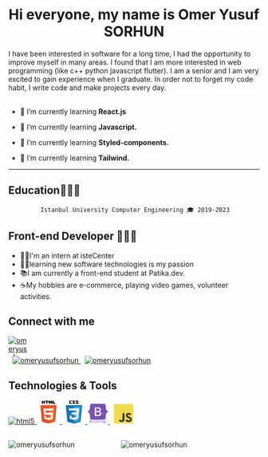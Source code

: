 
<h1 align="center">
  Hi everyone, my name is Omer Yusuf SORHUN
</h1> 
I have been interested in software for a long time, I had the opportunity to improve myself in many areas. I found that I am more interested in web programming (like c++ python javascript flutter). I am a senior and I am very excited to gain experience when I graduate. In order not to forget my code habit, I write code and make projects every day.

<br>
<br>

- 🌱 I’m currently learning **React.js**

- 🌱 I’m currently learning **Javascript.**

- 🌱 I’m currently learning **Styled-components.**

- 🌱 I’m currently learning **Tailwind.**
<hr>

## Education👨🏻‍🎓
             Istanbul University Computer Engineering 🎓 2019-2023

## Front-end Developer 👨🏼‍💻

- 👨‍⚕️I'm an intern at isteCenter
- 👨‍💻learning new software technologies is my passion
- 📚I am currently a front-end student at Patika.dev.
- ☕My hobbies are e-commerce, playing video games, volunteer activities.



## Connect with me

  <a href="https://instagram.com/omeryusufsrhn" target="_blank"> <img src="https://upload.wikimedia.org/wikipedia/commons/9/96/Instagram.svg" alt="omeryusufsorhun" width="40" height="40" style="margin-right: 21em; display:block"/> </a> &nbsp;
  <a href="https://www.linkedin.com/in/%C3%B6mer-yusuf-sorhun-242045211/" target="_blank"> <img src="https://raw.githubusercontent.com/rahuldkjain/github-profile-readme-generator/master/src/images/icons/Social/linked-in-alt.svg" alt="omeryusufsorhun" width="35" height="45"/> </a> &nbsp;
  <a href="https://github.com/omeryusufsorhun" target="_blank"> <img src="https://visualstudio.microsoft.com/wp-content/uploads/2021/09/Octocat-1.svg" alt="omeryusufsorhun" width="40" height="45" /> </a> 

 

## Technologies & Tools

<p align="left"> 
  <a href="https://developer.apple.com/swift/" target="_blank"> <img src="https://cdn.jsdelivr.net/gh/devicons/devicon/icons/swift/swift-original.svg" alt="html5" width="41" height="41"/> </a>
  <a href="https://www.w3schools.com/html/" target="_blank"> <img src="https://raw.githubusercontent.com/devicons/devicon/master/icons/html5/html5-original-wordmark.svg" alt="html5" width="47" height="47"/> </a> 
  <a href="https://www.w3schools.com/css/" target="_blank"> <img src="https://raw.githubusercontent.com/devicons/devicon/master/icons/css3/css3-original-wordmark.svg" alt="css3" width="47" height="47"/> </a> 
  <a href="https://getbootstrap.com" target="_blank"> <img src="https://raw.githubusercontent.com/devicons/devicon/master/icons/bootstrap/bootstrap-plain-wordmark.svg" alt="bootstrap" width="41" height="41"/> </a> &nbsp;
  <a href="https://developer.mozilla.org/en-US/docs/Web/JavaScript" target="_blank"> <img src="https://raw.githubusercontent.com/devicons/devicon/master/icons/javascript/javascript-original.svg" alt="javascript" width="40" height="40"/> </a> 
</p>

 
##
<p><img align="left" src="https://github-readme-stats.vercel.app/api/top-langs?username=omeryusufsorhun&show_icons=true&theme=radical&locale=en&layout=compact" width="44%" alt="omeryusufsorhun" /></p>
<p>&nbsp;<img align="rigt" src="https://github-readme-stats.vercel.app/api?username=omeryusufsorhun&show_icons=true&theme=radical" alt="omeryusufsorhun" width="53%" /></p>

[instagram]: https://www.instagram.com/omeryusufsrhn
[linkedin]: https://www.linkedin.com/in/%C3%B6mer-yusuf-sorhun-242045211/
[github]: https://github.com/omeryusufsorhun
